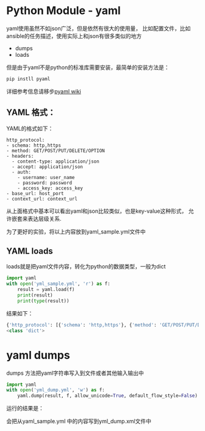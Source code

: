 # Python Module - yaml

yaml使用虽然不如json广泛，但是依然有很大的使用量，
比如配置文件，比如ansible的任务描述，使用实际上和json有很多类似的地方
 
 - dumps
 - loads
 
 但是由于yaml不是python的标准库需要安装，最简单的安装方法是：
 
```bash
pip instll pyaml
```
 
详细参考信息请移步[pyaml wiki](http://pyyaml.org/wiki/PyYAML)

## YAML 格式：
 
YAML的格式如下：

```
http_protocol:
- schema: http,https
- method: GET/POST/PUT/DELETE/OPTION
- headers:
  - content-type: application/json
  - accept: application/json
  - auth:
    - username: user_name
    - password: password
    - access_key: access_key
- base_url: host_port
- context_url: context_url
```

从上面格式中基本可以看出yaml和json比较类似，也是key-value这种形式，
允许嵌套来表达层级关系.

为了更好的实验，将以上内容放到yaml_sample.yml文件中


## YAML loads
 
loads就是把yaml文件内容，转化为python的数据类型，一般为dict
 
```python
import yaml
with open('yml_sample.yml', 'r') as f:
    result = yaml.load(f)
    print(result)
    print(type(result))

```

结果如下：

```python
{'http_protocol': [{'schema': 'http,https'}, {'method': 'GET/POST/PUT/DELETE/OPTION'}, {'headers': [{'content-type': 'application/json'}, {'accept': 'application/json'}, {'auth': [{'username': 'user_name'}, {'password': 'password'}, {'access_key': 'access_key'}]}]}, {'base_url': 'host_port'}, {'context_url': 'context_url'}]}
<class 'dict'>
```

# yaml dumps

dumps 方法把yaml字符串写入到文件或者其他输入输出中

```python
import yaml
with open('yml_dump.yml', 'w') as f:
    yaml.dump(result, f, allow_unicode=True, default_flow_style=False)
```

运行的结果是：

会把从yaml_sample.yml 中的内容写到yml_dump.xml文件中

